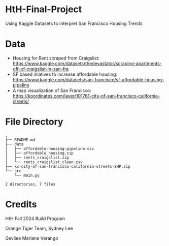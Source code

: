 # HtH-Final-Project
Using Kaggle Datasets to interpret San Francisco Housing Trends

# Data

- Housing for Rent scraped from Craigslist: https://www.kaggle.com/datasets/thedevastator/scraping-apartments-off-of-craigslist-in-san-fra
- SF based iniatives to increase affordable housing: https://www.kaggle.com/datasets/san-francisco/sf-affordable-housing-pipeline
- A map visualization of San Francisco: https://koordinates.com/layer/101761-city-of-san-francisco-california-streets/


# File Directory
```
.
├── README.md
├── data
│   ├── affordable-housing-pipeline.csv
│   ├── affordable_housing.zip
│   ├── rents_craigslist.zip
│   └── rents_craigslist_clean.csv
├── kx-city-of-san-francisco-california-streets-SHP.zip
└── src
    └── main.py

2 directories, 7 files
```

# Credits 
HtH Fall 2024 Build Program

Orange Tiger Team, Sydney Lee

Gevilee Mariane Verango
